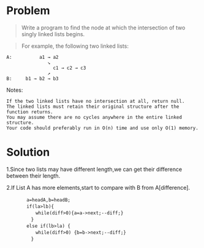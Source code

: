 # Problem  

> Write a program to find the node at which the intersection of two singly linked lists begins.  

> For example, the following two linked lists:  

	A:          a1 → a2
                   ↘
                     c1 → c2 → c3
                   ↗            
	B:     b1 → b2 → b3

Notes:

    If the two linked lists have no intersection at all, return null.
    The linked lists must retain their original structure after the function returns.
    You may assume there are no cycles anywhere in the entire linked structure.
    Your code should preferably run in O(n) time and use only O(1) memory.

# Solution  

1.Since two lists may have different length,we can get their difference between their length.  

2.If List A has more elements,start to compare with B from A[difference].  
```
	　　a=headA,b=headB;  
	　　if(la>lb){  
	　　　　while(diff>0){a=a->next;--diff;}  
	　　　}  
	　　else if(lb>la) {  
	　　　　while(diff>0) {b=b->next;--diff;}  
	　　　}  
```


